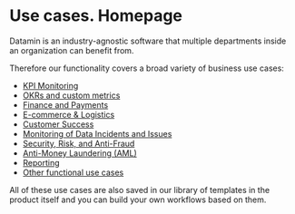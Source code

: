 # Use cases. Homepage

Datamin is an industry-agnostic software that multiple departments inside an organization can benefit from.

Therefore our functionality covers a broad variety of business use cases:

* [KPI Monitoring](kpi-monitoring.md)
* [OKRs and custom metrics](okrs-and-custom-metrics.md)
* [Finance and Payments](finance-and-payments.md)
* [E-commerce & Logistics](e-commerce.md)
* [Customer Success](customer-success.md)
* [Monitoring of Data Incidents and Issues](data-issue-monitoring.md)
* [Security, Risk, and Anti-Fraud](security-risk-aml-and-fraud.md)
* [Anti-Money Laundering (AML)](anti-money-laundering-aml.md)
* [Reporting](reporting.md)
* [Other functional use cases](other-functional-use-cases.md)

All of these use cases are also saved in our library of templates in the product itself and you can build your own workflows based on them.

